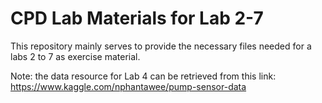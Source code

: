# CPD Lab Materials for Lab 2-7

This repository mainly serves to provide the necessary files needed for a labs 2 to 7 as exercise material. 

Note: the data resource for Lab 4 can be retrieved from this link:
https://www.kaggle.com/nphantawee/pump-sensor-data 
